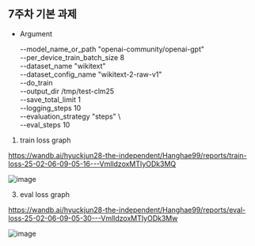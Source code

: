 ## 7주차 기본 과제

* Argument
  
    --model_name_or_path "openai-community/openai-gpt" \
    --per_device_train_batch_size 8 \
    --dataset_name "wikitext" \
    --dataset_config_name "wikitext-2-raw-v1" \
    --do_train \
    --output_dir /tmp/test-clm25 \
    --save_total_limit 1 \
    --logging_steps 10  \
	 --evaluation_strategy "steps"  \   
    --eval_steps 10


1. train loss graph
   
https://wandb.ai/hyuckjun28-the-independent/Hanghae99/reports/train-loss-25-02-06-09-05-16---VmlldzoxMTIyODk3MQ

![image](https://github.com/user-attachments/assets/34a2a1ab-e0f6-4410-a47c-8be9da1b8e46)


3. eval loss graph
   
https://wandb.ai/hyuckjun28-the-independent/Hanghae99/reports/eval-loss-25-02-06-09-05-30---VmlldzoxMTIyODk3Mw

![image](https://github.com/user-attachments/assets/73f17952-1ed7-4c7f-a207-f47ba6c159a4)
